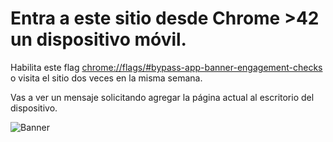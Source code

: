 # Entra a este sitio desde Chrome >42 un dispositivo móvil.

Habilita este flag [chrome://flags/#bypass-app-banner-engagement-checks](chrome://flags/#bypass-app-banner-engagement-checks) o visita el sitio dos veces en la misma semana.

Vas a ver un mensaje solicitando agregar la página actual al escritorio del dispositivo.

![Banner](https://cloud.githubusercontent.com/assets/7959823/10120559/126cfeaa-6487-11e5-98ad-89883596cb85.png)